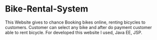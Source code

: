# Bike-Rental-System
This Website gives to chance Booking bikes online, renting bicycles to customers. Customer can select any bike and after do payment customer able to rent bicycle. For developed this website I used, Java EE, JSP.
